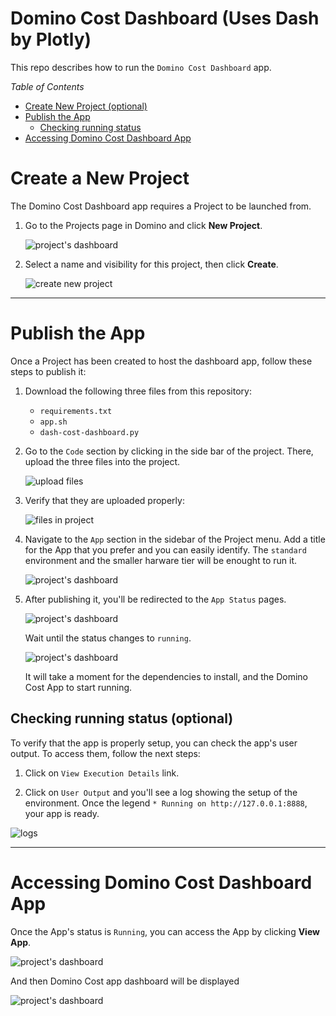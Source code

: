 # Domino Cost Dashboard (Uses Dash by Plotly)

This repo describes how to run the `Domino Cost Dashboard` app.

_Table of Contents_

- [Create New Project (optional)](#create-a-new-project)
- [Publish the App ](#publish-the-app)
  - [Checking running status](#checking-running-status-optional)
- [Accessing Domino Cost Dashboard App](#accessing-domino-cost-dashboard-app)

# Create a New Project

The Domino Cost Dashboard app requires a Project to be launched from.

1. Go to the Projects page in Domino and click **New Project**.

   ![project's dashboard](/img/01.projectsDashboard.png)

2. Select a name and visibility for this project, then click **Create**.

   ![create new project](/img/02.createNewProject.png)

---
# Publish the App

Once a Project has been created to host the dashboard app, follow these steps to publish it:

1. Download the following three files from this repository:

   - `requirements.txt`
   - `app.sh`
   - `dash-cost-dashboard.py`

2. Go to the `Code` section by clicking in the side bar of the project. There, upload the three files into the project.

   ![upload files](/img/03.uploadFiles.png)


3. Verify that they are uploaded properly:

   ![files in project](/img/04.files.png)

3. Navigate to the `App` section in the sidebar of the Project menu. Add a title for the App that you prefer and you can easily identify. The `standard` environment and the smaller harware tier will be enought to run it.

   ![project's dashboard](/img/05.publishApp.png)

4. After publishing it, you'll be redirected to the `App Status` pages.

   ![project's dashboard](/img/06.runApp.png)

   Wait until the status changes to `running`.

   ![project's dashboard](/img/07.appStatus.png)

   It will take a moment for the dependencies to install, and the Domino Cost App to start running.

## Checking running status (optional)
  To verify that the app is properly setup, you can check the app's user output. To access them, follow the next steps:
   1. Click on `View Execution Details` link.

   2. Click on `User Output` and you'll see a log showing the setup of the environment. Once the legend `* Running on http://127.0.0.1:8888`, your app is ready.

   ![logs](/img/08.logs.png)

---

# Accessing Domino Cost Dashboard App

Once the App's status is `Running`, you can access the App by clicking **View App**.

   ![project's dashboard](/img/07.appStatus.png)

And then Domino Cost app dashboard will be displayed

   ![project's dashboard](/img/09.dahsboard.png)
